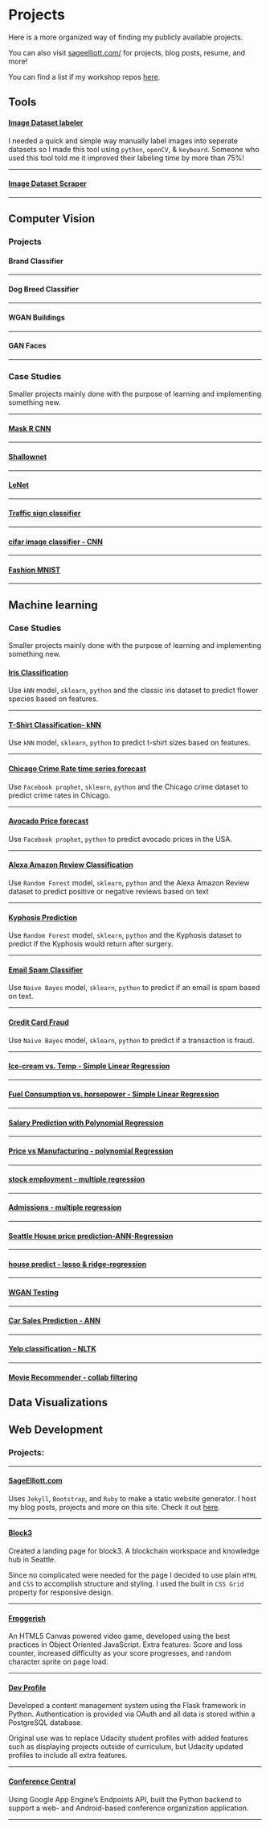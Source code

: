 # Projects

Here is a more organized way of finding my publicly available projects.

You can also visit [sageelliott.com/](https://sageelliott.com) for projects, blog posts, resume,  and more!

You can find a list if my workshop repos [here]().

<!--## Featured Projects-->

## Tools

#### [Image Dataset labeler](https://github.com/sagecodes/image-data-labeler)

I needed a quick and simple way manually label images into seperate datasets so I made this tool using `python`, `openCV`, & `keyboard`. Someone who used this tool told me it improved their labeling time by more than 75%!

----

#### [Image Dataset Scraper](https://github.com/sagecodes/image-scraper)


----



## Computer Vision

### Projects


#### Brand Classifier

----

#### Dog Breed Classifier

----


#### WGAN Buildings

----


#### GAN Faces

----


### Case Studies

Smaller projects mainly done with the purpose of learning and implementing something new.

----


#### [Mask R CNN](https://github.com/sagecodes/mask-r-cnn)

----


#### [Shallownet](https://github.com/sagecodes/shallownet-cnn)

----


#### [LeNet](https://github.com/sagecodes/LeNet-cnn)

----

#### [Traffic sign classifier](https://github.com/sagecodes/traffic-signs-classifier-lenet)

----

#### [cifar image classifier - CNN](https://github.com/sagecodes/cifar-classifier-CNN)

----

#### [Fashion MNIST](https://github.com/sagecodes/fashion-classifier) 


----



## Machine learning 

### Case Studies

Smaller projects mainly done with the purpose of learning and implementing something new.

#### [Iris Classification](https://github.com/sagecodes/irsit-classification2-knn)
Use `kNN` model, `sklearn`, `python` and the classic iris dataset to predict flower species based on features. 

----

#### [T-Shirt Classification- kNN](https://github.com/sagecodes/tshirt-size-prediction)

Use `kNN` model, `sklearn`, `python` to predict t-shirt sizes based on features.

----

#### [Chicago Crime Rate time series forecast](https://github.com/sagecodes/chicago-crime-prediction-fbprophet)

Use `Facebook prophet`, `sklearn`, `python` and the Chicago crime dataset to predict crime rates in Chicago. 

----

#### [Avocado Price forecast](https://github.com/sagecodes/avocado-forecasting-fbprophet)

Use `Facebook prophet`, `python`  to predict avocado prices in the USA. 

----

#### [Alexa Amazon Review Classification](https://github.com/sagecodes/Amazon-Review-Classification-Random-Forest)

Use `Random Forest` model, `sklearn`, `python`  and the Alexa Amazon Review dataset to predict positive or negative reviews based on text

----

#### [Kyphosis Prediction](https://github.com/sagecodes/kyphsis-classifier-random-forest/blob/master/kyphosis-prediction-random-forest.ipynb)

Use `Random Forest` model, `sklearn`, `python`  and the Kyphosis dataset to predict if the Kyphosis would return after surgery. 

----

#### [Email Spam Classifier](https://github.com/sagecodes/spam-classifier-naive-bayes/blob/master/Spam%20classifier.ipynb)

Use `Naive Bayes` model, `sklearn`, `python`  to predict if an email is spam based on text.

----

#### [Credit Card Fraud](https://github.com/sagecodes/credit-fraud-classfier-naive-bayes/blob/master/Credit%20Card%20Fraud%20Classifier.ipynb)

Use `Naive Bayes` model, `sklearn`, `python`  to predict if a transaction is fraud.

----

#### [Ice-cream vs. Temp - Simple Linear Regression](https://github.com/sagecodes/Icecream-temp-simple-linear-regression/blob/master/ice%20cream%20vs%20temp%20regression.ipynb)

----

#### [Fuel Consumption vs. horsepower - Simple Linear Regression](https://github.com/sagecodes/fuel-consumption-linear-regression/blob/master/fuel%20consumption.ipynb)

----

#### [Salary Prediction with Polynomial Regression](https://github.com/sagecodes/salary-prediction-polynomial-regression/blob/master/salary%20prediction%20polynomial%20regression.ipynb)

----

#### [Price vs Manufacturing - polynomial Regression](https://github.com/sagecodes/price-vs-manufacturing-polynomial-regression/blob/master/Cost%20per%20model%20prediction.ipynb)

----

#### [stock employment - multiple regression](https://github.com/sagecodes/stock-employment-multiple-regression/blob/master/s%26p%20500%20predict.ipynb)

----

#### [Admissions - multiple regression](https://github.com/sagecodes/admission-multiple-regression)

----

#### [Seattle House price prediction-ANN-Regression](https://github.com/sagecodes/house-price-prediction-ANN)

----

#### [house predict - lasso & ridge-regression](https://github.com/sagecodes/house-predict-lasso-ridge-regrssion)

----

#### [WGAN Testing](https://github.com/sagecodes/WGAN-Testing)

----

#### [Car Sales Prediction - ANN](https://github.com/sagecodes/car-sales-prediction-ANN)



----

#### [Yelp classification - NLTK](https://github.com/sagecodes/yelp-reviews-Classification-NLP-NLTK)

----

#### [Movie Recommender - collab filtering](https://github.com/sagecodes/movie-recommender-collab-filter)




## Data Visualizations


## Web Development

### Projects:
___

#### [SageElliott.com](https://github.com/sagecodes/sage-blog)

Uses `Jekyll`, `Bootstrap`, and `Ruby` to make a static website generator. I host my blog posts, projects and more on this site. Check it out [here](https://sageelliott.com/).

----

#### [Block3](https://github.com/sagecodes/block3)

Created a landing page for block3. A blockchain workspace and knowledge hub in Seattle.

Since no complicated were needed for the page I decided to use plain `HTML` and `CSS` to accomplish structure and styling. I used the built in `CSS Grid` property for responsive design.

----

#### [Froggerish](https://github.com/sagecodes/froggerish)

An HTML5 Canvas powered video game, developed using the best practices in Object Oriented JavaScript. Extra features: Score and loss counter, increased difficulty as your score progresses, and random character sprite on page load.

----

#### [Dev Profile](https://github.com/sagecodes/devpost)

Developed a content management system using the Flask framework in Python. Authentication is provided via OAuth and all data is stored within a PostgreSQL database.

Original use was to replace Udacity student profiles with added features such as displaying projects outside of curriculum, but Udacity updated profiles to include all extra features.

----

#### [Conference Central](https://github.com/sagecodes/conference-central)

Using Google App Engine’s Endpoints API, built the Python backend to support a web- and Android-based conference organization application.

----

